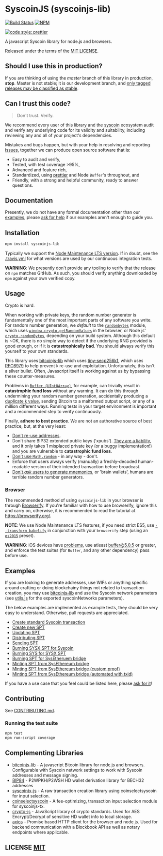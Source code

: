 # SyscoinJS (syscoinjs-lib)
[![Build Status](https://travis-ci.org/syscoin/syscoinjs-lib.png?branch=master)](https://travis-ci.org/syscoin/syscoinjs-lib)
[![NPM](https://img.shields.io/npm/v/syscoinjs-lib.svg)](https://www.npmjs.org/package/syscoinjs-lib)

[![code style: prettier](https://img.shields.io/badge/code_style-prettier-ff69b4.svg?style=flat-square)](https://github.com/prettier/prettier)

A javascript Syscoin library for node.js and browsers.

Released under the terms of the [MIT LICENSE](LICENSE).

## Should I use this in production?
If you are thinking of using the *master* branch of this library in production, **stop**.
Master is not stable; it is our development branch, and [only tagged releases may be classified as stable](https://github.com/syscoin/syscoinjs-lib/tags).


## Can I trust this code?
> Don't trust. Verify.

We recommend every user of this library and the [syscoin](https://github.com/syscoin) ecosystem audit and verify any underlying code for its validity and suitability,  including reviewing any and all of your project's dependencies.

Mistakes and bugs happen, but with your help in resolving and reporting [issues](https://github.com/syscoin/syscoinjs-lib/issues), together we can produce open source software that is:

- Easy to audit and verify,
- Tested, with test coverage >95%,
- Advanced and feature rich,
- Standardized, using [prettier](https://github.com/prettier/prettier) and Node `Buffer`'s throughout, and
- Friendly, with a strong and helpful community, ready to answer questions.


## Documentation
Presently,  we do not have any formal documentation other than our [examples](#examples), please [ask for help](https://github.com/syscoin/syscoinjs-lib/issues/new) if our examples aren't enough to guide you.


## Installation
``` bash
npm install syscoinjs-lib
```

Typically we support the [Node Maintenance LTS version](https://github.com/nodejs/Release).
If in doubt, see the [.travis.yml](.travis.yml) for what versions are used by our continuous integration tests.

**WARNING**: We presently don't provide any tooling to verify that the release on `npm` matches GitHub.  As such, you should verify anything downloaded by `npm` against your own verified copy.


## Usage
Crypto is hard.

When working with private keys, the random number generator is fundamentally one of the most important parts of any software you write.
For random number generation, we *default* to the [`randombytes`](https://github.com/crypto-browserify/randombytes) module, which uses [`window.crypto.getRandomValues`](https://developer.mozilla.org/en-US/docs/Web/API/window.crypto.getRandomValues) in the browser, or Node js' [`crypto.randomBytes`](https://nodejs.org/api/crypto.html#crypto_crypto_randombytes_size_callback), depending on your build system.
Although this default is ~OK, there is no simple way to detect if the underlying RNG provided is good enough, or if it is **catastrophically bad**.
You should always verify this yourself to your own standards.

This library uses [bitcoinjs-lib](https://github.com/bitcoinjs/bitcoinjs-lib) which uses [tiny-secp256k1](https://github.com/bitcoinjs/tiny-secp256k1), which uses [RFC6979](https://tools.ietf.org/html/rfc6979) to help prevent `k` re-use and exploitation.
Unfortunately, this isn't a silver bullet.
Often, Javascript itself is working against us by bypassing these counter-measures.

Problems in [`Buffer (UInt8Array)`](https://github.com/feross/buffer), for example, can trivially result in **catastrophic fund loss** without any warning.
It can do this through undermining your random number generation, accidentally producing a [duplicate `k` value](https://www.nilsschneider.net/2013/01/28/recovering-bitcoin-private-keys.html), sending Bitcoin to a malformed output script, or any of a million different ways.
Running tests in your target environment is important and a recommended step to verify continuously.

Finally, **adhere to best practice**.
We are not an authorative source of best practice, but, at the very least:

* [Don't re-use addresses](https://en.bitcoin.it/wiki/Address_reuse).
* Don't share BIP32 extended public keys ('xpubs'). [They are a liability](https://bitcoin.stackexchange.com/questions/56916/derivation-of-parent-private-key-from-non-hardened-child), and it only takes 1 misplaced private key (or a buggy implementation!) and you are vulnerable to **catastrophic fund loss**.
* [Don't use `Math.random`](https://security.stackexchange.com/questions/181580/why-is-math-random-not-designed-to-be-cryptographically-secure) - in any way - don't.
* Enforce that users always verify (manually) a freshly-decoded human-readable version of their intended transaction before broadcast.
* [Don't *ask* users to generate mnemonics](https://en.bitcoin.it/wiki/Brainwallet#cite_note-1), or 'brain wallets',  humans are terrible random number generators.


### Browser
The recommended method of using `syscoinjs-lib` in your browser is through [Browserify](https://github.com/substack/node-browserify).
If you're familiar with how to use browserify, ignore this and carry on, otherwise, it is recommended to read the tutorial at https://browserify.org/.

**NOTE**: We use Node Maintenance LTS features, if you need strict ES5, use [`--transform babelify`](https://github.com/babel/babelify) in conjunction with your `browserify` step (using an [`es2015`](https://babeljs.io/docs/plugins/preset-es2015/) preset).

**WARNING**: iOS devices have [problems](https://github.com/feross/buffer/issues/136), use atleast [buffer@5.0.5](https://github.com/feross/buffer/pull/155) or greater,  and enforce the test suites (for `Buffer`, and any other dependency) pass before use.

## Examples
If you are looking to generate addresses, use WIFs or anything specific around crafting or doing blockchainy things not related to transaction creation, you may use [bitcoinjs-lib](https://github.com/bitcoinjs/bitcoinjs-lib) and use the Syscoin network parameters (see [utils.js](https://github.com/syscoin/syscoinjs-lib/blob/master/utils.js#L10) for the exported syscoinNetworks parameters).

The below examples are implemented as example tests, they should be very easy to understand.
Otherwise, pull requests are appreciated.

- [Create standard Syscoin transaction](https://github.com/syscoin/syscoinjs-lib-examples/blob/master/index.js#L10)
- [Create new SPT](https://github.com/syscoin/syscoinjs-lib-examples/blob/master/index.js#L34)
- [Updating SPT](https://github.com/syscoin/syscoinjs-lib-examples/blob/master/index.js#L58)
- [Distributing SPT](https://github.com/syscoin/syscoinjs-lib-examples/blob/master/index.js#L82)
- [Sending SPT](https://github.com/syscoin/syscoinjs-lib-examples/blob/master/index.js#L109)
- [Burning SYSX SPT for Syscoin](https://github.com/syscoin/syscoinjs-lib-examples/blob/master/index.js#L137)
- [Burning SYS for SYSX SPT](https://github.com/syscoin/syscoinjs-lib-examples/blob/master/index.js#L167)
- [Burning SPT for SysEtheruem bridge](https://github.com/syscoin/syscoinjs-lib-examples/blob/master/index.js#L198)
- [Minting SPT from SysEthereum bridge](https://github.com/syscoin/syscoinjs-lib-examples/blob/master/index.js#L227)
- [Minting SPT from SysEthereum bridge (custom proof)](https://github.com/syscoin/syscoinjs-lib-examples/blob/master/index.js#L227)
- [Minting SPT from SysEthereum bridge (automated with txid)](https://github.com/syscoin/syscoinjs-lib-examples/blob/master/index.js#L270)

If you have a use case that you feel could be listed here, please [ask for it](https://github.com/syscoin/syscoinjs-lib/issues/new)!


## Contributing
See [CONTRIBUTING.md](CONTRIBUTING.md).


### Running the test suite

``` bash
npm test
npm run-script coverage
```

## Complementing Libraries
- [bitcoinjs-lib](https://github.com/bitcoinjs/bitcoinjs-lib) - A javascript Bitcoin library for node.js and browsers. Configurable with Syscoin network settings to work with Syscoin addresses and message signing.
- [BIP84](https://github.com/Anderson-Juhasc/bip84) - P2WPKH/P2WSH HD wallet derivation library for BECH32 addresses
- [syscointx-js](https://github.com/syscoin/syscointx-js) - A raw transaction creation library using coinselectsyscoin for input selection.
- [coinselectsyscoin](https://github.com/syscoin/coinselectsyscoin) - A fee-optimizing, transaction input selection module for syscoinjs-tx.
- [crypto-js](https://github.com/brix/crypto-js) - JavaScript library of crypto standards. Used for AES Encrypt/Decrypt of sensitive HD wallet info to local storage.
- [axios](https://github.com/axios/axios) - Promise based HTTP client for the browser and node.js. Used for backend communication with a Blockbook API as well as notary endpoints where applicable.





## LICENSE [MIT](LICENSE)